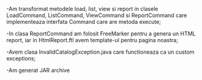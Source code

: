 
-Am transformat metodele load, list, view si report in clasele LoadCommand, ListCommand, ViewCommand si ReportCommand care implementeaza interfata Command care are metoda execute;

-In clasa ReportCommand am folosit FreeMarker pentru a genera un HTML report, iar in HtmlReport.ftl avem template-ul pentru pagina noastra;

-Avem clasa InvalidCatalogException.java care functioneaza ca un custom exceptions;

-Am generat JAR archive 
